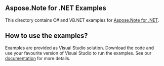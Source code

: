 ## Aspose.Note for .NET Examples

This directory contains C# and VB.NET examples for [Aspose.Note for .NET](http://www.aspose.com/.net/onenote-component.aspx).

## How to use the examples?

Examples are provided as Visual Studio solution. Download the code and use your favourite version of Visual Studio to run the examples.
See our [documentation](http://www.aspose.com/docs/display/notenet/How+to+use+the+Examples) for more details.
